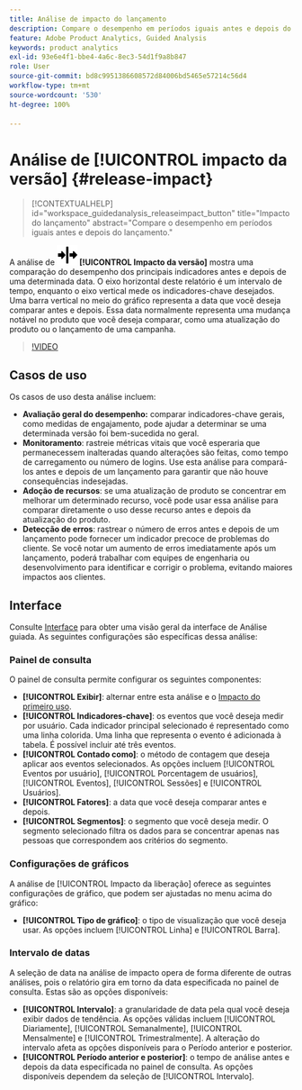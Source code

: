 ```yaml
---
title: Análise de impacto do lançamento
description: Compare o desempenho em períodos iguais antes e depois do lançamento.
feature: Adobe Product Analytics, Guided Analysis
keywords: product analytics
exl-id: 93e6e4f1-bbe4-4a6c-8ec3-54d1f9a8b847
role: User
source-git-commit: bd8c9951386608572d84006bd5465e57214c56d4
workflow-type: tm+mt
source-wordcount: '530'
ht-degree: 100%

---
```


# Análise de [!UICONTROL impacto da versão] {#release-impact}

<!-- markdownlint-disable MD034 -->

>[!CONTEXTUALHELP]
>id="workspace_guidedanalysis_releaseimpact_button"
>title="Impacto do lançamento"
>abstract="Compare o desempenho em períodos iguais antes e depois do lançamento."

<!-- markdownlint-enable MD034 -->

A análise de ![Versão](/help/assets/icons/Release.svg) **[!UICONTROL Impacto da versão]** mostra uma comparação do desempenho dos principais indicadores antes e depois de uma determinada data. O eixo horizontal deste relatório é um intervalo de tempo, enquanto o eixo vertical mede os indicadores-chave desejados. Uma barra vertical no meio do gráfico representa a data que você deseja comparar antes e depois. Essa data normalmente representa uma mudança notável no produto que você deseja comparar, como uma atualização do produto ou o lançamento de uma campanha.

>[!VIDEO](https://video.tv.adobe.com/v/3423453/?captions=por_br&quality=12&learn=on)

## Casos de uso

Os casos de uso desta análise incluem:

* **Avaliação geral do desempenho:** comparar indicadores-chave gerais, como medidas de engajamento, pode ajudar a determinar se uma determinada versão foi bem-sucedida no geral.
* **Monitoramento**: rastreie métricas vitais que você esperaria que permanecessem inalteradas quando alterações são feitas, como tempo de carregamento ou número de logins. Use esta análise para compará-los antes e depois de um lançamento para garantir que não houve consequências indesejadas.
* **Adoção de recursos**: se uma atualização de produto se concentrar em melhorar um determinado recurso, você pode usar essa análise para comparar diretamente o uso desse recurso antes e depois da atualização do produto.
* **Detecção de erros**: rastrear o número de erros antes e depois de um lançamento pode fornecer um indicador precoce de problemas do cliente. Se você notar um aumento de erros imediatamente após um lançamento, poderá trabalhar com equipes de engenharia ou desenvolvimento para identificar e corrigir o problema, evitando maiores impactos aos clientes.

## Interface

Consulte [Interface](../overview.md#interface) para obter uma visão geral da interface de Análise guiada. As seguintes configurações são específicas dessa análise:

### Painel de consulta

O painel de consulta permite configurar os seguintes componentes:

* **[!UICONTROL Exibir]**: alternar entre esta análise e o [Impacto do primeiro uso](first-use-impact.md).
* **[!UICONTROL Indicadores-chave]**: os eventos que você deseja medir por usuário. Cada indicador principal selecionado é representado como uma linha colorida. Uma linha que representa o evento é adicionada à tabela. É possível incluir até três eventos.
* **[!UICONTROL Contado como]**: o método de contagem que deseja aplicar aos eventos selecionados. As opções incluem [!UICONTROL Eventos por usuário], [!UICONTROL Porcentagem de usuários], [!UICONTROL Eventos], [!UICONTROL Sessões] e [!UICONTROL Usuários].
* **[!UICONTROL Fatores]**: a data que você deseja comparar antes e depois.
* **[!UICONTROL Segmentos]**: o segmento que você deseja medir. O segmento selecionado filtra os dados para se concentrar apenas nas pessoas que correspondem aos critérios do segmento.

### Configurações de gráficos

A análise de [!UICONTROL Impacto da liberação] oferece as seguintes configurações de gráfico, que podem ser ajustadas no menu acima do gráfico:

* **[!UICONTROL Tipo de gráfico]**: o tipo de visualização que você deseja usar. As opções incluem [!UICONTROL Linha] e [!UICONTROL Barra].

### Intervalo de datas

A seleção de data na análise de impacto opera de forma diferente de outras análises, pois o relatório gira em torno da data especificada no painel de consulta. Estas são as opções disponíveis:

* **[!UICONTROL Intervalo]**: a granularidade de data pela qual você deseja exibir dados de tendência. As opções válidas incluem [!UICONTROL Diariamente], [!UICONTROL Semanalmente], [!UICONTROL Mensalmente] e [!UICONTROL Trimestralmente]. A alteração do intervalo afeta as opções disponíveis para o Período anterior e posterior.
* **[!UICONTROL Período anterior e posterior]**: o tempo de análise antes e depois da data especificada no painel de consulta. As opções disponíveis dependem da seleção de [!UICONTROL Intervalo].


<!--
## Example

See below for an example of the analysis.

![Release impact](../assets/release-impact.png)

-->
